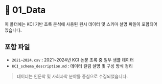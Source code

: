 # 📁 01_Data

이 폴더에는 KCI 기반 초록 분석에 사용된 원시 데이터 및 스키마 설명 파일이 포함되어 있습니다.

## 포함 파일

- `2021~2024.csv` : 2021~2024년 KCI 논문 초록 중 일부 샘플 데이터
- `KCI_schema_description.md` : 데이터 컬럼 설명 및 구성 방식 정리

> 데이터는 인문학 및 사회과학 분야를 중심으로 수집되었습니다.
